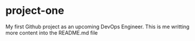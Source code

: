 # project-one
My first Github project as an upcoming DevOps Engineer.
This is me writting more content into the README.md file
